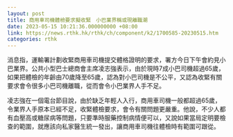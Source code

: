 ```yaml
---
layout: post
title: 商用車司機體檢要求擬收緊　小巴業界稱或現離職潮
date: 2023-05-15 10:21:36.000000000 +08:00
link: https://news.rthk.hk/rthk/ch/component/k2/1700585-20230515.htm
categories: rthk
---
```


消息指，運輸署計劃收緊商用車司機提交體格證明的要求，署方今日下午會約見小巴業界。公共小型巴士總商會主席凌志強表示，由於現時7成小巴司機超過65歲，如果把體檢的年齡由70歲降至65歲，認為對小巴司機是不公平，又認為收緊有關要求會令很多小巴司機離職，從而會令小巴業界人手不足。

凌志強在一個電台節目說，由於缺乏年輕人入行，商用車司機一般都超過65歲，令業界人手原本已經不足，收緊體檢要求，會令有關問題更嚴重。他說，不少人都有血壓高或糖尿病等問題，只要準時服藥控制病情便可以，又說如果當局定明要檢查的範圍，就應該向私家醫生統一發出，讓商用車司機往體檢時有範圍可跟從。
